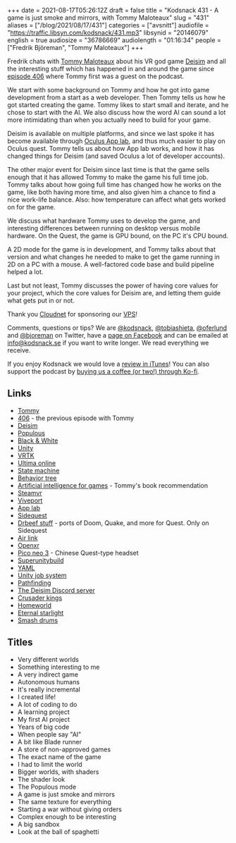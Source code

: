 +++
date = 2021-08-17T05:26:12Z
draft = false
title = "Kodsnack 431 - A game is just smoke and mirrors, with Tommy Maloteaux"
slug = "431"
aliases = ["/blog/2021/08/17/431"]
categories = ["avsnitt"]
audiofile = "https://traffic.libsyn.com/kodsnack/431.mp3"
libsynid = "20146079"
english = true
audiosize = "36786669"
audiolength = "01:16:34"
people = ["Fredrik Björeman", "Tommy Maloteaux"]
+++

Fredrik chats with [Tommy Maloteaux](https://twitter.com/TMaloteaux) about his VR god game [Deisim](https://www.deisim.com/) and all the interesting stuff which has happened in and around the game since [episode 406](https://kodsnack.se/406/) where Tommy first was a guest on the podcast.

We start with some background on Tommy and how he got into game development from a start as a web developer. Then Tommy tells us how he got started creating the game. Tommy likes to start small and iterate, and he chose to start with the AI. We also discuss how the word AI can sound a lot more intimidating than when you actually need to build for your game.

Deisim is available on multiple platforms, and since we last spoke it has become available through [Oculus App lab](https://developer.oculus.com/blog/introducing-app-lab-a-new-way-to-distribute-oculus-quest-apps/), and thus much easier to play on Oculus quest. Tommy tells us about how App lab works, and how it has changed things for Deisim (and saved Oculus a lot of developer accounts).

The other major event for Deisim since last time is that the game sells enough that it has allowed Tommy to make the game his full time job. Tommy talks about how going full time has changed how he works on the game, like both having more time, and also given him a chance to find a nice work-life balance. Also: how temperature can affect what gets worked on for the game.

We discuss what hardware Tommy uses to develop the game, and interesting differences between running on desktop versus mobile hardware. On the Quest, the game is GPU bound, on the PC it's CPU bound.

A 2D mode for the game is in development, and Tommy talks about that version and what changes he needed to make to get the game running in 2D on a PC with a mouse. A well-factored code base and build pipeline helped a lot.

Last but not least, Tommy discusses the power of having core values for your project, which the core values for Deisim are, and letting them guide what gets put in or not.

Thank you [Cloudnet](http://www.cloudnet.se) for sponsoring our [VPS](http://en.wikipedia.org/wiki/Virtual_private_server)!

Comments, questions or tips? We are [@kodsnack](https://www.twitter.com/kodsnack), [@tobiashieta](https://www.twitter.com/tobiashieta), [@oferlund](https://twitter.com/oferlund) and [@bjoreman](https://www.twitter.com/bjoreman) on Twitter, have a [page on Facebook](https://www.facebook.com/kodsnack) and can be emailed at [info@kodsnack.se](mailto:info@kodsnack.se) if you want to write longer. We read everything we receive.

If you enjoy Kodsnack we would love a [review in iTunes](http://itunes.apple.com/se/podcast/kodsnack/id561631498?l=en)! You can also support the podcast by <a href="https://ko-fi.com/kodsnack" rel="payment">buying us a coffee (or two!) through Ko-fi</a>.

## Links ##
* [Tommy](https://twitter.com/TMaloteaux)
* [406](https://kodsnack.se/406/) - the previous episode with Tommy
* [Deisim](https://www.deisim.com/)
* [Populous](https://en.wikipedia.org/wiki/Populous_%28video_game%29)
* [Black & White](https://en.wikipedia.org/wiki/Black_%26_White_%28video_game%29)
* [Unity](https://en.wikipedia.org/wiki/Unity_%28game_engine%29)
* [VRTK](https://en.wikipedia.org/wiki/VTK)
* [Ultima online](https://en.wikipedia.org/wiki/Ultima_Online)
* [State machine](https://en.wikipedia.org/wiki/Finite-state_machine)
* [Behavior tree](https://en.wikipedia.org/wiki/Behavior_tree_%28artificial_intelligence,_robotics_and_control%29)
* [Artificial intelligence for games](https://www.amazon.se/AI-Games-Third-Ian-Millington/dp/0367670569/ref=pd_lpo_1?pd_rd_i=0367670569&psc=1) - Tommy's book recommendation
* [Steamvr](https://store.steampowered.com/app/250820/SteamVR/)
* [Viveport](https://www.viveport.com/)
* [App lab](https://developer.oculus.com/blog/introducing-app-lab-a-new-way-to-distribute-oculus-quest-apps/)
* [Sidequest](https://sidequestvr.com/)
* [Drbeef stuff](https://sidequestvr.com/user/24936) - ports of Doom, Quake, and more for Quest. Only on Sidequest
* [Air link](https://www.oculus.com/blog/introducing-oculus-air-link-a-wireless-way-to-play-pc-vr-games-on-oculus-quest-2-plus-infinite-office-updates-support-for-120-hz-on-quest-2-and-more/?locale=sv_SE)
* [Openxr](https://en.wikipedia.org/wiki/OpenXR)
* [Pico neo 3](https://www.pico-interactive.com/us/neo3.html) - Chinese Quest-type headset
* [Superunitybuild](https://github.com/superunitybuild/buildtool)
* [YAML](https://en.wikipedia.org/wiki/YAML)
* [Unity job system](https://docs.unity3d.com/Manual/JobSystem.html)
* [Pathfinding](https://en.wikipedia.org/wiki/Pathfinding)
* [The Deisim Discord server](https://discord.com/invite/HqhST5c)
* [Crusader kings](https://en.wikipedia.org/wiki/Crusader_Kings_%28video_game%29)
* [Homeworld](https://www.youtube.com/watch?v=SKrWkjsCvZQ)
* [Eternal starlight](https://www.oculus.com/experiences/quest/1918967004876383/?locale=sv_SE)
* [Smash drums](https://smashdrumsvr.wixsite.com/smashdrums)

## Titles ##
* Very different worlds
* Something interesting to me
* A very indirect game
* Autonomous humans
* It's really incremental
* I created life!
* A lot of coding to do
* A learning project
* My first AI project
* Years of big code
* When people say "AI"
* A bit like Blade runner
* A store of non-approved games
* The exact name of the game
* I had to limit the world
* Bigger worlds, with shaders
* The shader look
* The Populous mode
* A game is just smoke and mirrors
* The same texture for everything
* Starting a war without giving orders
* Complex enough to be interesting
* A big sandbox
* Look at the ball of spaghetti